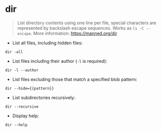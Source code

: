# dir

> List directory contents using one line per file, special characters are represented by backslash escape sequences.
> Works as `ls -C --escape`.
> More information: <https://manned.org/dir>

- List all files, including hidden files:

`dir -all`

- List files including their author (`-l` is required):

`dir -l --author`

- List files excluding those that match a specified blob pattern:

`dir --hide={{pattern}}`

- List subdirectories recursively:

`dir --recursive`

- Display help:

`dir --help`
